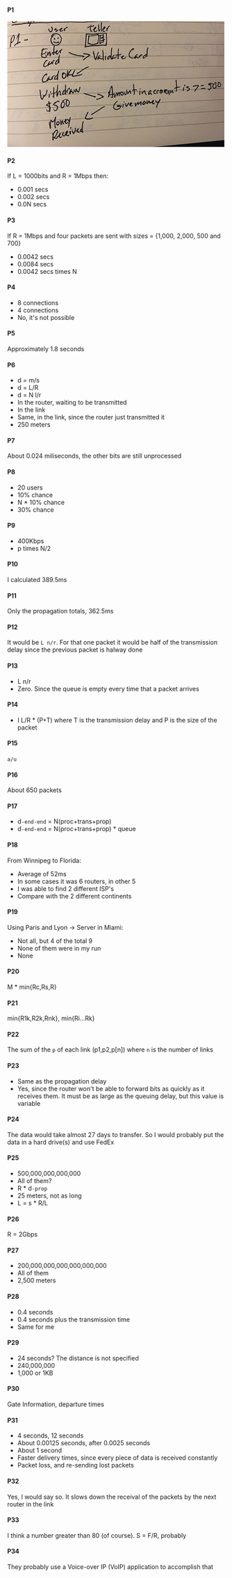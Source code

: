 #### P1
![problem1](https://github.com/jonathantorres/bookshelf/blob/master/cn/ch1/img/p1.jpg)

#### P2
If L = 1000bits and R = 1Mbps then:
- 0.001 secs
- 0.002 secs
- 0.0N secs

#### P3
If R = 1Mbps and four packets are sent with sizes = {1,000, 2,000, 500 and 700}
- 0.0042 secs
- 0.0084 secs
- 0.0042 secs times N

#### P4
- 8 connections
- 4 connections
- No, it's not possible

#### P5
Approximately 1.8 seconds

#### P6
- d = m/s
- d = L/R
- d = N l/r
- In the router, waiting to be transmitted
- In the link
- Same, in the link, since the router just transmitted it
- 250 meters

#### P7
About 0.024 miliseconds, the other bits are still unprocessed

#### P8
- 20 users
- 10% chance
- N * 10% chance
- 30% chance

#### P9
- 400Kbps
- p times N/2

#### P10
I calculated 389.5ms

#### P11
Only the propagation totals, 362.5ms

#### P12
It would be `L n/r`. For that one packet it would be half of the transmission delay since the previous packet is halway done

#### P13
- L n/r
- Zero. Since the queue is empty every time that a packet arrives

#### P14
- I L/R * (P+T) where T is the transmission delay and P is the size of the packet

#### P15
`a/u`

#### P16
About 650 packets

#### P17
- d`-end-end` = N(proc+trans+prop)
- d`-end-end` = N(proc+trans+prop) * queue

#### P18
From Winnipeg to Florida:
- Average of 52ms
- In some cases it was 6 routers, in other 5
- I was able to find 2 different ISP's
- Compare with the 2 different continents

#### P19
Using Paris and Lyon -> Server in Miami:
- Not all, but 4 of the total 9
- None of them were in my run
- None

#### P20
M * min{Rc,Rs,R}

#### P21
min{R1k,R2k,Rnk}, min{Ri...Rk}

#### P22
The sum of the `p` of each link (p1,p2,p[n]) where `n` is the number of links

#### P23
- Same as the propagation delay
- Yes, since the router won't be able to forward bits as quickly as it receives them. It must be as large as the queuing delay, but this value is variable

#### P24
The data would take almost 27 days to transfer. So I would probably put the data in a hard drive(s) and use FedEx

#### P25
- 500,000,000,000,000
- All of them?
- R * d`-prop`
- 25 meters, not as long
- L = s * R/L

#### P26
R = 2Gbps

#### P27
- 200,000,000,000,000,000,000
- All of them
- 2,500 meters

#### P28
- 0.4 seconds
- 0.4 seconds plus the transmission time
- Same for me

#### P29
- 24 seconds? The distance is not specified
- 240,000,000
- 1,000 or 1KB

#### P30
Gate Information, departure times

#### P31
- 4 seconds, 12 seconds
- About 0.00125 seconds, after 0.0025 seconds
- About 1 second
- Faster delivery times, since every piece of data is received constantly
- Packet loss, and re-sending lost packets

#### P32
Yes, I would say so. It slows down the receival of the packets by the next router in the link

#### P33
I think a number greater than 80 (of course). S = F/R, probably

#### P34
They probably use a Voice-over IP (VoIP) application to accomplish that
